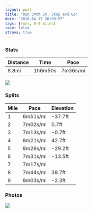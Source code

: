 ```yaml
---
layout: post
title: "OSR 34th St. Stop and Go"
date: "2018-04-17 20:00:57"
tags: [runs, 8-9 miles]
race: false
strava: true
---
```


### Stats

| Distance | Time | Pace |
|----------|------|------|
|8.8mi|1h6m50s|7m36s/mi|

<img src='https://maps.googleapis.com/maps/api/staticmap?maptype=roadmap&path=enc:}rowFjgrbMsBKpBcNuBuCzM{n@rEyLE}DiR{H_\uBiUmLyPmB_FnA_InJoV|DcUmDgGcFoQo@yVzn@[`H_I`OsEzV_P~`@u[lhAhOxJpY`HpOsC`ZrBjYdJvLcAp\`DfPYbEco@~Pub@dPiw@z[jM&key=AIzaSyC1MId7bFpkLXNAaYhBSTb8jLyiSqzbDtM&size=800x800&markers=color:yellow|label:S|40.71743,-73.99046&markers=color:green|label:F|40.718010000000014,-73.99036000000001'>

### Splits

| Mile | Pace | Elevation |
|------|------|-----------|
|1|6m51s/mi|-37.7ft|
|2|7m02s/mi|0.7ft|
|3|7m13s/mi|-0.7ft|
|4|8m21s/mi|42.7ft|
|5|8m26s/mi|-29.2ft|
|6|7m31s/mi|-13.5ft|
|7|7m17s/mi||
|8|7m44s/mi|38.7ft|
|9|8m03s/mi|-2.3ft|

### Photos
<img src='https://dgtzuqphqg23d.cloudfront.net/R-yzldITjq6kR8P3mx16z-FQ0KgNvuA-26-pGKQYljc-576x768.jpg'>
